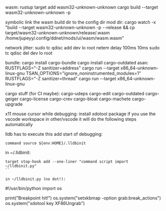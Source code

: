 wasm:
rustup target add wasm32-unknown-unknown
cargo build --target wasm32-unknown-unknown -p <proj>

symbolic link the wasm build dir to the config dir mod dir:
cargo watch -x "build --target wasm32-unknown-unknown -p <proj> --release && cp target/wasm32-unknown-unknown/release/<name>.wasm /home/jupeyy/.config/ddnet/mods/ui/wasm/wasm.wasm"

network jitter:
sudo tc qdisc add dev lo root netem delay 100ms 10ms 
sudo tc qdisc del dev lo root

bundle:
cargo install cargo-bundle
cargo install cargo-outdated
asan:
RUSTFLAGS="-Z sanitizer=address" cargo run --target x86_64-unknown-linux-gnu
TSAN_OPTIONS="ignore_noninstrumented_modules=1" RUSTFLAGS="-Z sanitizer=thread" cargo run --target x86_64-unknown-linux-gnu

cargo stuff (for CI maybe):
cargo-udeps
cargo-edit
cargo-outdated
cargo-geiger
cargo-license
cargo-crev
cargo-bloat
cargo-machete
cargo-upgrade

x11 mouse cursor while debugging:
install xdotool package
if you use the vscode workspace in other/vscode it will do the following steps automatically

lldb has to execute this add start of debugging:

```
command source ${env:HOME}/.lldbinit
```

in ~/.lldbinit:
```
target stop-hook add --one-liner "command script import  ~/lldbinit.py"
``

in ~/lldbinit.py (no dot!):
```
#!/usr/bin/python
import os

print("Breakpoint hit!")
os.system("setxkbmap -option grab:break_actions")
os.system("xdotool key XF86Ungrab")
```
